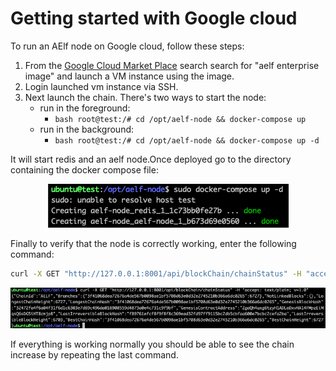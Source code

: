# Getting started with Google cloud 

To run an AElf node on Google cloud, follow these steps:

1. From the [Google Cloud Market Place](https://console.cloud.google.com/marketplace) search search for "aelf enterprise image" and launch a VM instance using the image. 
2. Login launched vm instance via SSH. 
3. Next launch the chain. There's two ways to start the node:
    - run in the foreground: 
      - ```bash root@test:/# cd /opt/aelf-node && docker-compose up```
    - run in the background:
      - ```bash root@test:/# cd /opt/aelf-node && docker-compose up -d```

It will start redis and an aelf node.Once deployed go to the directory containing the docker compose file:

<p align="center">
    <img src="docker-compose.png">
</p>

Finally to verify that the node is correctly working, enter the following command: 

```bash 
curl -X GET "http://127.0.0.1:8001/api/blockChain/chainStatus" -H "accept: text/plain; v=1.0"
```

<p align="center">
    <img src="curl-chain-stat.png">
</p>

If everything is working normally you should be able to see the chain increase by repeating the last command.